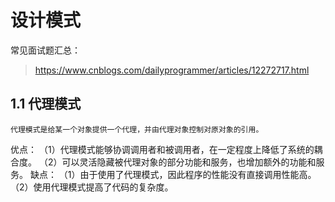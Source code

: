 # 设计模式
常见面试题汇总：
>https://www.cnblogs.com/dailyprogrammer/articles/12272717.html

## 1.1 代理模式
    代理模式是给某一个对象提供一个代理，并由代理对象控制对原对象的引用。
优点：
    （1）代理模式能够协调调用者和被调用者，在一定程度上降低了系统的耦合度。
    （2）可以灵活隐藏被代理对象的部分功能和服务，也增加额外的功能和服务。
缺点： 
    （1）由于使用了代理模式，因此程序的性能没有直接调用性能高。
    （2）使用代理模式提高了代码的复杂度。